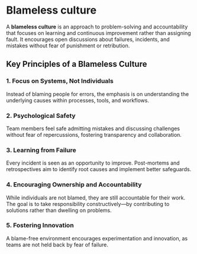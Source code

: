 # Blameless culture

A **blameless culture** is an approach to problem-solving and accountability that focuses on learning and continuous improvement rather than assigning fault. It encourages open discussions about failures, incidents, and mistakes without fear of punishment or retribution.

## Key Principles of a Blameless Culture

### 1. Focus on Systems, Not Individuals

Instead of blaming people for errors, the emphasis is on understanding the underlying causes within processes, tools, and workflows.

### 2. Psychological Safety

Team members feel safe admitting mistakes and discussing challenges without fear of repercussions, fostering transparency and collaboration.

### 3. Learning from Failure

Every incident is seen as an opportunity to improve. Post-mortems and retrospectives aim to identify root causes and implement better safeguards.

### 4. Encouraging Ownership and Accountability

While individuals are not blamed, they are still accountable for their work. The goal is to take responsibility constructively—by contributing to solutions rather than dwelling on problems.

### 5. Fostering Innovation

A blame-free environment encourages experimentation and innovation, as teams are not held back by fear of failure.
